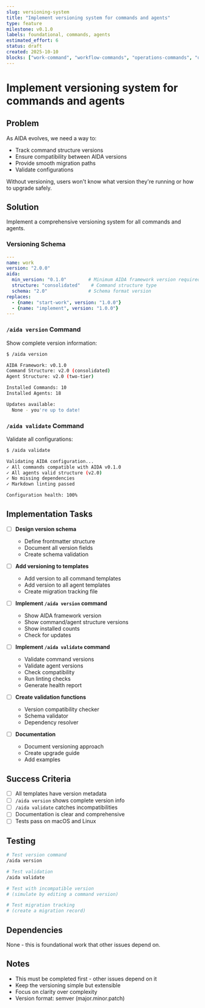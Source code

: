 ```yaml
---
slug: versioning-system
title: "Implement versioning system for commands and agents"
type: feature
milestone: v0.1.0
labels: foundational, commands, agents
estimated_effort: 6
status: draft
created: 2025-10-10
blocks: ["work-command", "workflow-commands", "operations-commands", "quality-commands", "aida-command"]
---
```


# Implement versioning system for commands and agents

## Problem

As AIDA evolves, we need a way to:
- Track command structure versions
- Ensure compatibility between AIDA versions
- Provide smooth migration paths
- Validate configurations

Without versioning, users won't know what version they're running or how to upgrade safely.

## Solution

Implement a comprehensive versioning system for all commands and agents.

### Versioning Schema

```yaml
---
name: work
version: "2.0.0"
aida:
  min_version: "0.1.0"        # Minimum AIDA framework version required
  structure: "consolidated"    # Command structure type
  schema: "2.0"               # Schema format version
replaces:
  - {name: "start-work", version: "1.0.0"}
  - {name: "implement", version: "1.0.0"}
---
```

### `/aida version` Command

Show complete version information:

```bash
$ /aida version

AIDA Framework: v0.1.0
Command Structure: v2.0 (consolidated)
Agent Structure: v2.0 (two-tier)

Installed Commands: 10
Installed Agents: 18

Updates available:
  None - you're up to date!
```

### `/aida validate` Command

Validate all configurations:

```bash
$ /aida validate

Validating AIDA configuration...
✓ All commands compatible with AIDA v0.1.0
✓ All agents valid structure (v2.0)
✓ No missing dependencies
✓ Markdown linting passed

Configuration health: 100%
```

## Implementation Tasks

- [ ] **Design version schema**
  - Define frontmatter structure
  - Document all version fields
  - Create schema validation

- [ ] **Add versioning to templates**
  - Add version to all command templates
  - Add version to all agent templates
  - Create migration tracking file

- [ ] **Implement `/aida version` command**
  - Show AIDA framework version
  - Show command/agent structure versions
  - Show installed counts
  - Check for updates

- [ ] **Implement `/aida validate` command**
  - Validate command versions
  - Validate agent versions
  - Check compatibility
  - Run linting checks
  - Generate health report

- [ ] **Create validation functions**
  - Version compatibility checker
  - Schema validator
  - Dependency resolver

- [ ] **Documentation**
  - Document versioning approach
  - Create upgrade guide
  - Add examples

## Success Criteria

- [ ] All templates have version metadata
- [ ] `/aida version` shows complete version info
- [ ] `/aida validate` catches incompatibilities
- [ ] Documentation is clear and comprehensive
- [ ] Tests pass on macOS and Linux

## Testing

```bash
# Test version command
/aida version

# Test validation
/aida validate

# Test with incompatible version
# (simulate by editing a command version)

# Test migration tracking
# (create a migration record)
```

## Dependencies

None - this is foundational work that other issues depend on.

## Notes

- This must be completed first - other issues depend on it
- Keep the versioning simple but extensible
- Focus on clarity over complexity
- Version format: semver (major.minor.patch)
